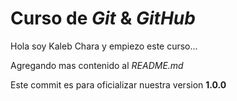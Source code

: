 # Curso de _Git_ & _GitHub_

Hola soy Kaleb Chara y empiezo este curso...

Agregando mas contenido al _README.md_

Este commit es para oficializar nuestra version **1.0.0**